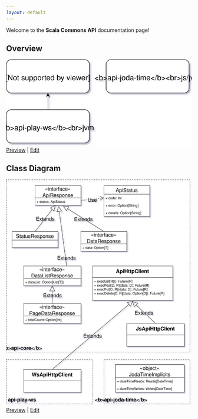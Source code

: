 ```yaml
---
layout: default
---
```


Welcome to the **Scala Commons API** documentation page!

## Overview

![Overview](drawio/overview.svg)
[Preview](https://www.draw.io/?chrome=0&lightbox=1&url=https%3A%2F%2Fraw.githubusercontent.com%2Fscommons%2Fscommons-api%2Fmaster%2Fdocs%2Fdrawio%2Foverview.svg%3Ft%3D0) | [Edit](https://www.draw.io/?title=overview.svg&url=https%3A%2F%2Fraw.githubusercontent.com%2Fscommons%2Fscommons-api%2Fmaster%2Fdocs%2Fdrawio%2Foverview.svg%3Ft%3D0)

## Class Diagram

![Class Diagram](drawio/class_diagram.svg)
[Preview](https://www.draw.io/?chrome=0&lightbox=1&url=https%3A%2F%2Fraw.githubusercontent.com%2Fscommons%2Fscommons-api%2Fmaster%2Fdocs%2Fdrawio%2Fclass_diagram.svg%3Ft%3D0) | [Edit](https://www.draw.io/?title=class_diagram.svg&url=https%3A%2F%2Fraw.githubusercontent.com%2Fscommons%2Fscommons-api%2Fmaster%2Fdocs%2Fdrawio%2Fclass_diagram.svg%3Ft%3D0)


